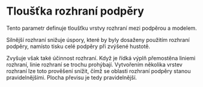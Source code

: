 Tloušťka rozhraní podpěry
====
Tento parametr definuje tloušťku vrstvy rozhraní mezi podpěrou a modelem.

Silnější rozhraní snižuje úspory, které by byly dosaženy použitím rozhraní podpěry, namísto tisku celé podpěry při zvýšené hustotě.

Zvyšuje však také účinnost rozhraní. Když je řídká výplň přemostěna liniemi rozhraní, linie rozhraní se trochu prohýbají. Vytvořením několika vrstev rozhraní lze toto prověšení snížit, čímž se oblasti rozhraní podpěry stanou pravidelnějšími. Plocha převisu je tedy pravidelnější.